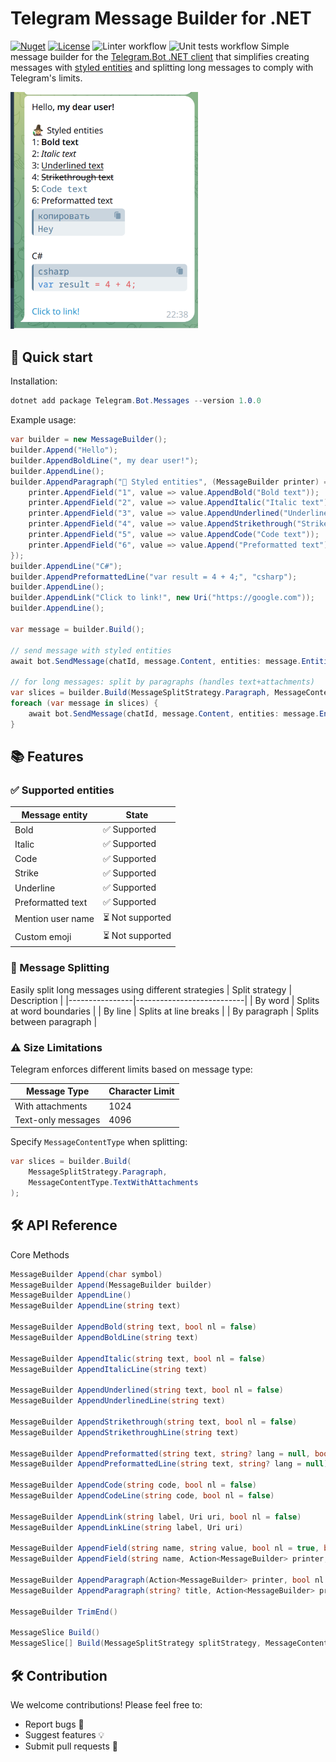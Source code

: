 # Telegram Message Builder for .NET
[![Nuget](https://badge.fury.io/nu/Telegram.Bot.Messages)](https://badge.fury.io/nu/Telegram.Bot.Messages)
[![License](https://img.shields.io/badge/license-MIT-blue.svg)](https://github.com/viklover/Telegram.Bot.Messages/blob/master/LICENSE.txt)
![Linter workflow](https://github.com/viklover/Telegram.Bot.Messages/actions/workflows/lint.yml/badge.svg)
![Unit tests workflow](https://github.com/viklover/Telegram.Bot.Messages/actions/workflows/unit-tests.yml/badge.svg)
Simple message builder for the [Telegram.Bot .NET client](https://github.com/TelegramBots/Telegram.Bot) that simplifies creating messages with [styled entities](https://core.telegram.org/api/entities) and splitting long messages to comply with Telegram's limits.

<img src="Telegram.Bot.Messages/Resources/screenshot.png" width="300">

## 🚀 Quick start
Installation:
```csharp
dotnet add package Telegram.Bot.Messages --version 1.0.0
```
Example usage:
```csharp
var builder = new MessageBuilder();
builder.Append("Hello");
builder.AppendBoldLine(", my dear user!");
builder.AppendLine();
builder.AppendParagraph("🧙 Styled entities", (MessageBuilder printer) => {
    printer.AppendField("1", value => value.AppendBold("Bold text"));
    printer.AppendField("2", value => value.AppendItalic("Italic text"));
    printer.AppendField("3", value => value.AppendUnderlined("Underlined text"));
    printer.AppendField("4", value => value.AppendStrikethrough("Strikethrough text"));
    printer.AppendField("5", value => value.AppendCode("Code text"));
    printer.AppendField("6", value => value.Append("Preformatted text").AppendPreformatted("Hey"));
});
builder.AppendLine("C#");
builder.AppendPreformattedLine("var result = 4 + 4;", "csharp");
builder.AppendLine();
builder.AppendLink("Click to link!", new Uri("https://google.com"));
builder.AppendLine();

var message = builder.Build();

// send message with styled entities
await bot.SendMessage(chatId, message.Content, entities: message.Entities);

// for long messages: split by paragraphs (handles text+attachments)
var slices = builder.Build(MessageSplitStrategy.Paragraph, MessageContentType.TextWithAttachments);
foreach (var message in slices) {
    await bot.SendMessage(chatId, message.Content, entities: message.Entities);
}
```

## 📚 Features
### ✅ Supported entities

| Message entity    | State           |
|-------------------|-----------------|
| Bold              | ✅ Supported     |
| Italic            | ✅ Supported     |
| Code              | ✅ Supported     |
| Strike            | ✅ Supported     |
| Underline         | ✅ Supported     |
| Preformatted text | ✅ Supported     |
| Mention user name | ⏳ Not supported |
| Custom emoji      | ⏳ Not supported |

### 📏 Message Splitting
Easily split long messages using different strategies
| Split strategy | Description               |
|----------------|---------------------------|
| By word        | Splits at word boundaries |
| By line        | Splits at line breaks     |
| By paragraph   | Splits between paragraph  |


### ⚠️ Size Limitations
Telegram enforces different limits based on message type:

| Message Type       | Character Limit  |
|--------------------|------------------|
| With attachments   | 1024             |
| Text-only messages | 4096             |

Specify `MessageContentType` when splitting:
```csharp
var slices = builder.Build(
    MessageSplitStrategy.Paragraph, 
    MessageContentType.TextWithAttachments
);
```

## 🛠️ API Reference
Core Methods
```csharp
MessageBuilder Append(char symbol)
MessageBuilder Append(MessageBuilder builder)
MessageBuilder AppendLine()
MessageBuilder AppendLine(string text)

MessageBuilder AppendBold(string text, bool nl = false)
MessageBuilder AppendBoldLine(string text)

MessageBuilder AppendItalic(string text, bool nl = false)
MessageBuilder AppendItalicLine(string text)

MessageBuilder AppendUnderlined(string text, bool nl = false)
MessageBuilder AppendUnderlinedLine(string text)

MessageBuilder AppendStrikethrough(string text, bool nl = false)
MessageBuilder AppendStrikethroughLine(string text)

MessageBuilder AppendPreformatted(string text, string? lang = null, bool nl = false)
MessageBuilder AppendPreformattedLine(string text, string? lang = null)

MessageBuilder AppendCode(string code, bool nl = false)
MessageBuilder AppendCodeLine(string code, bool nl = false)

MessageBuilder AppendLink(string label, Uri uri, bool nl = false) 
MessageBuilder AppendLinkLine(string label, Uri uri)

MessageBuilder AppendField(string name, string value, bool nl = true, bool boldTitle = false)
MessageBuilder AppendField(string name, Action<MessageBuilder> printer, bool nl = true, bool boldTitle = false)

MessageBuilder AppendParagraph(Action<MessageBuilder> printer, bool nl = true)
MessageBuilder AppendParagraph(string? title, Action<MessageBuilder> printer, bool nl = true, bool boldTitle = false)

MessageBuilder TrimEnd()

MessageSlice Build()
MessageSlice[] Build(MessageSplitStrategy splitStrategy, MessageContentType contentType)
```

## 🛠️ Contribution
We welcome contributions! Please feel free to:
* Report bugs 🐛
* Suggest features 💡
* Submit pull requests 🔄

